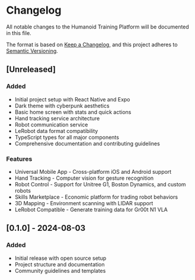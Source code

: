 # Changelog

All notable changes to the Humanoid Training Platform will be documented in this file.

The format is based on [Keep a Changelog](https://keepachangelog.com/en/1.0.0/),
and this project adheres to [Semantic Versioning](https://semver.org/spec/v2.0.0.html).

## [Unreleased]

### Added
- Initial project setup with React Native and Expo
- Dark theme with cyberpunk aesthetics
- Basic home screen with stats and quick actions
- Hand tracking service architecture
- Robot communication service
- LeRobot data format compatibility
- TypeScript types for all major components
- Comprehensive documentation and contributing guidelines

### Features
- Universal Mobile App - Cross-platform iOS and Android support
- Hand Tracking - Computer vision for gesture recognition
- Robot Control - Support for Unitree G1, Boston Dynamics, and custom robots
- Skills Marketplace - Economic platform for trading robot behaviors
- 3D Mapping - Environment scanning with LIDAR support
- LeRobot Compatible - Generate training data for Gr00t N1 VLA

## [0.1.0] - 2024-08-03

### Added
- Initial release with open source setup
- Project structure and documentation
- Community guidelines and templates
